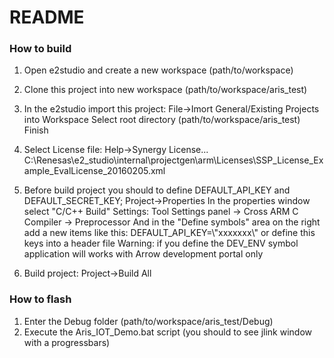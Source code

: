 # README #

### How to build ###

1. Open e2studio and create a new workspace (path/to/workspace)
2. Clone this project into new workspace (path/to/workspace/aris_test)
3. In the e2studio import this project:
  File->Imort
  General/Existing Projects into Workspace
  Select root directory (path/to/workspace/aris_test)
  Finish
4. Select License file:
  Help->Synergy License...
  C:\Renesas\e2_studio\internal\projectgen\arm\Licenses\SSP_License_Example_EvalLicense_20160205.xml

5. Before build project you should to define DEFAULT_API_KEY and DEFAULT_SECRET_KEY;
   Project->Properties
   In the properties window select "C/C++ Build" Settings:
   Tool Settings panel -> Cross ARM C Compiler -> Preprocessor
   And in the "Define symbols" area on the right add a new items like this:
   DEFAULT_API_KEY=\\\"xxxxxxx\\\"
   or define this keys into a header file
   Warning: if you define the DEV_ENV symbol application will works with Arrow development portal only


6. Build project:
  Project->Build All

### How to flash ###

1. Enter the Debug folder (path/to/workspace/aris_test/Debug)
2. Execute the Aris_IOT_Demo.bat script (you should to see jlink window with a progressbars)
